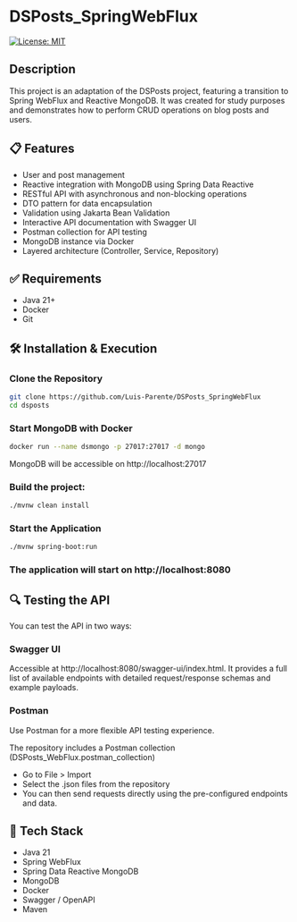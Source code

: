 # DSPosts_SpringWebFlux
[![License: MIT](https://img.shields.io/badge/License-MIT-yellow.svg?style=for-the-badge)](https://github.com/Luis-Parente/DSPosts_SpringWebFlux/blob/main/LICENSE)

## Description
This project is an adaptation of the DSPosts project, featuring a transition to Spring WebFlux and Reactive MongoDB. It was created for study purposes and demonstrates how to perform CRUD operations on blog posts and users.

## 📋 Features
- User and post management
- Reactive integration with MongoDB using Spring Data Reactive
- RESTful API with asynchronous and non-blocking operations
- DTO pattern for data encapsulation
- Validation using Jakarta Bean Validation
- Interactive API documentation with Swagger UI
- Postman collection for API testing
- MongoDB instance via Docker
- Layered architecture (Controller, Service, Repository)

## ✅ Requirements
- Java 21+
- Docker
- Git

## 🛠️ Installation & Execution

### Clone the Repository
```bash
git clone https://github.com/Luis-Parente/DSPosts_SpringWebFlux
cd dsposts
````

### Start MongoDB with Docker
```bash
docker run --name dsmongo -p 27017:27017 -d mongo
````
MongoDB will be accessible on http://localhost:27017

### Build the project:
```bash
./mvnw clean install
````
### Start the Application
```bash
./mvnw spring-boot:run
````

### The application will start on http://localhost:8080

## 🔍 Testing the API
You can test the API in two ways:

### Swagger UI
Accessible at http://localhost:8080/swagger-ui/index.html. It provides a full list of available endpoints with detailed request/response schemas and example payloads.

### Postman
Use Postman for a more flexible API testing experience.

The repository includes a Postman collection (DSPosts_WebFlux.postman_collection)

- Go to File > Import
- Select the .json files from the repository
- You can then send requests directly using the pre-configured endpoints and data.

## 🧰 Tech Stack
- Java 21
- Spring WebFlux
- Spring Data Reactive MongoDB
- MongoDB
- Docker
- Swagger / OpenAPI
- Maven
